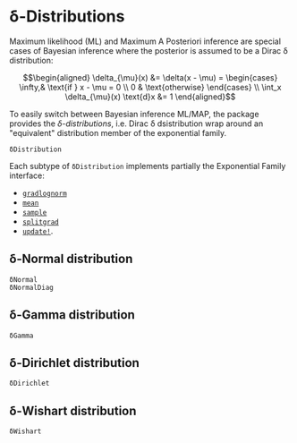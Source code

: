 # δ-Distributions

Maximum likelihood (ML) and Maximum A Posteriori inference are special
cases of Bayesian inference where the posterior is assumed to be a
Dirac δ distribution:
```math
\begin{aligned}
\delta_{\mu}(x) &= \delta(x - \mu) = \begin{cases}
    \infty,& \text{if } x - \mu = 0 \\
    0 & \text{otherwise}
\end{cases} \\
\int_x \delta_{\mu}(x) \text{d}x &= 1
\end{aligned}
```

To easily switch between Bayesian inference ML/MAP, the package
provides the *δ-distributions*, i.e. Dirac δ dsistribution wrap around
an "equivalent" distribution member of the exponential family.
```@docs
δDistribution
```
Each subtype of `δDistribution` implements partially the Exponential
Family interface:
* [`gradlognorm`](@ref)
* [`mean`](@ref)
* [`sample`](@ref)
* [`splitgrad`](@ref)
* [`update!`](@ref).

## δ-Normal distribution

```@docs
δNormal
δNormalDiag
```

## δ-Gamma distribution

```@docs
δGamma
```

## δ-Dirichlet distribution

```@docs
δDirichlet
```

## δ-Wishart distribution

```@docs
δWishart
```

